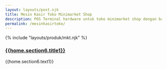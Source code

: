 ```yaml
---
layout: layouts/post.njk
title: Mesin Kasir Toko Minimarket Shop
description: POS Terminal hardware untuk toko minimarket shop dengan barcode system lengkap.
permalink: /mesinkasirtoko/
---
```


{% include "layouts/produk/mkt.njk" %}

### [{{home.section6.title1}}]({{page.url}})

{{home.section6.text1}}

